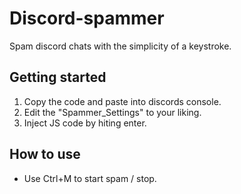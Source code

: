 # Discord-spammer
Spam discord chats with the simplicity of a keystroke. 

<h2> Getting started </h2>
<p>
<ol>
  <li>
    Copy the code and paste into discords console.
  </li>
  <li>
    Edit the "Spammer_Settings" to your liking. 
  </li>
  <li> 
    Inject JS code by hiting enter.
  </li>
</ol>

<h2> How to use </h2>
  <ul>
    <li>
      Use Ctrl+M to start spam / stop.
    </li>
  </ul>
</p>
